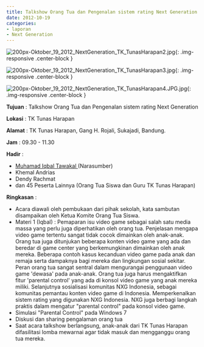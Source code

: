```yaml
---
title: Talkshow Orang Tua dan Pengenalan sistem rating Next Generation
date: 2012-10-19
categories:
- laporan
- Next Generation
---
```



![200px-Oktober_19_2012_NextGeneration_TK_TunasHarapan2.jpg](/uploads/200px-Oktober_19_2012_NextGeneration_TK_TunasHarapan2.jpg){: .img-responsive .center-block }

![200px-Oktober_19_2012_NextGeneration_TK_TunasHarapan3.jpg](/uploads/200px-Oktober_19_2012_NextGeneration_TK_TunasHarapan3.jpg){: .img-responsive .center-block }

![200px-Oktober_19_2012_NextGeneration_TK_TunasHarapan4.JPG.jpg](/uploads/200px-Oktober_19_2012_NextGeneration_TK_TunasHarapan4.JPG.jpg){: .img-responsive .center-block }


**Tujuan** : Talkshow Orang Tua dan Pengenalan sistem rating Next Generation

**Lokasi** : TK Tunas Harapan 

**Alamat** : TK Tunas Harapan, Gang H. Rojali, Sukajadi, Bandung. 

**Jam** : 09.30 - 11.30 

**Hadir** :
* [Muhamad Iqbal Tawakal ](http://wiki.ciptamedia.org/wiki/Muhamad_Iqbal_Tawakal) (Narasumber)
* Khemal Andrias
* Dendy Rachmat
* dan 45 Peserta Lainnya (Orang Tua Siswa dan Guru TK Tunas Harapan)

**Ringkasan** :
* Acara diawali oleh pembukaan dari pihak sekolah, kata sambutan disampaikan oleh Ketua Komite Orang Tua Siswa.
* Materi 1 (Iqbal) : Pemaparan isu video game sebagai salah satu media massa yang perlu juga diperhatikan oleh orang tua. Penjelasan mengapa video game tertentu sangat tidak cocok dimainkan oleh anak-anak. Orang tua juga ditunjukan beberapa konten video game yang ada dan beredar di game center yang berkemungkinan dimainkan oleh anak mereka. Beberapa contoh kasus kecanduan video game pada anak dan remaja serta dampaknya bagi mereka dan lingkungan sosial sekitar. Peran orang tua sangat sentral dalam mengurangai penggunaan video game 'dewasa' pada anak-anak. Orang tua juga harus mengaktifkan fitur 'parental control' yang ada di konsol video game yang anak mereka miliki. Selanjutnya sosialisasi komunitas NXG Indonesia, sebagai komunitas pemantau konten video game di Indonesia. Memperkenalkan sistem rating yang digunakan NXG Indonesia. NXG juga berbagi langkah praktis dalam mengatur "parental control" pada konsol video game.
* Simulasi "Parental Control" pada Windows 7
* Diskusi dan sharing pengalaman orang tua
* Saat acara talkshow berlangsung, anak-anak dari TK Tunas Harapan difasilitasi lomba mewarnai agar tidak masuk dan mengganggu orang tua mereka.
